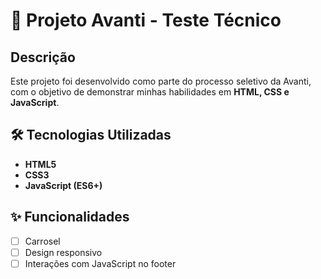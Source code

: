 # 📌 Projeto Avanti - Teste Técnico

## Descrição  
Este projeto foi desenvolvido como parte do processo seletivo da Avanti, com o objetivo de demonstrar minhas habilidades em **HTML, CSS e JavaScript**.

## 🛠️ Tecnologias Utilizadas  
- **HTML5**  
- **CSS3**  
- **JavaScript (ES6+)**  

## ✨ Funcionalidades  
- [ ] Carrosel
- [ ] Design responsivo  
- [ ] Interações com JavaScript no footer
